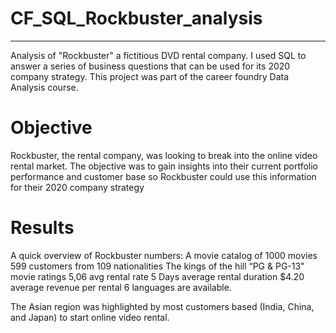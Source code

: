 # CF_SQL_Rockbuster_analysis
---
Analysis of "Rockbuster" a fictitious DVD rental company. I used SQL to answer a series of business questions that can be used for its 2020 company strategy. This project was part of the career foundry Data Analysis course.

# Objective
Rockbuster, the rental company, was looking to break into the online video rental market. The objective was to gain insights into their current portfolio performance and customer base so Rockbuster could use this information for their 2020 company strategy

# Results
A quick overview of Rockbuster numbers:
A movie catalog of 1000 movies
599 customers from 109 nationalities
The kings of the hill “PG & PG-13" movie ratings
5,06 avg rental rate
5 Days average rental duration
$4.20 average revenue per rental
6 languages are available. 

The Asian region was highlighted by most customers based (India, China, and Japan) to start online video rental.
